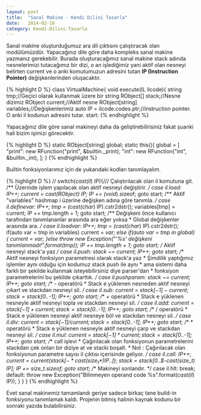 ```yaml
---
layout: post
title:  "Sanal Makine - Kendi Dilini Tasarla"
date:   2014-02-16
category: Kendi-Dilini-Tasarla
---
```


Sanal makine oluşturduğumuz ara dil çıktısını çalıştıracak olan modülümüzdür. Yapacağınız dile göre daha kompleks sanal makine yazmanız gerekebilir. Burada oluşturacağımız sanal makine stack adında nesnelerimizi tutacağımız bir dizi, o an işlediğimiz yani aktif olan nesneyi belirten current ve o anki komutumuzun adresini tutan **IP (Instruction Pointer)** değişkenlerinden oluşacaktır.

{% highlight D %}
class VirtualMachine{
	void execute(IL ilcode){
		string tmp;//Geçici olarak kullanmak üzere bir string
		RObject[] stack;//Nesne dizimiz
		RObject current;//Aktif nesne
		RObject[string] variables;//Değişkenlerimiz
		auto IP = ilcode.codes.ptr;//instruction pointer. O anki il kodunun adresini tutar.
		start:
{% endhighlight %}

Yapacağınız dile göre sanal makineyi daha da geliştirebilirisiniz fakat şuanki hali bizim işimizi görecektir.

{% highlight D %}
	static RObject[string] global;
	static this(){
		global = [
			"print": new RFunction("print", &builtin._print),
			"int": new RFunction("int", &builtin._int),
		];
	}
{% endhighlight %}

Builtin fonksiyonlarımız için de yukarıdaki kodları tanımlayalım.

{% highlight D %}
//
		switch(*cast(il*) IP){/// Çalıştırılacak olan il komutuna git.
			/** Üzerinde işlem yapılacak olan aktif nesneyi değiştirir.  */
			case il.load: IP++;
				current = *cast(RObject*) IP;
				IP += (void*).sizeof;
				goto start;
			/** Aktif "variables" hashmap i üzerine değişken adına göre tanımla.  */
			case il.definevar: IP++;
				tmp = (cast(char*) IP).cstr2dstr();
				variables[tmp] = current;
				IP += tmp.length + 1;
				goto start;
			/** Değişkeni önce kullanıcı tarafından tanımlananlar arasında ara eğer yoksa
			 *  Global değişkenler arasında ara.
			 */
			case il.loadvar: IP++;
				tmp = (cast(char*) IP).cstr2dstr();
				if(auto var = tmp in variables)
					current = *var;
				else if(auto var = tmp in global){
					current = *var;
				}else throw new Exception("'%s' değişkeni tanımlanmadı!".format(tmp));
				IP += tmp.length + 1;
				goto start;
			/** Aktif nesneyi stack'a yaz */
			case il.push:
				stack ~= current;
				IP++;
				goto start;
			/** Aktif nesneyi fonksiyon parametresi olarak stack'a yaz
			 *  Şimdilik yaptığımız işlemler aynı olduğu için kodumuz stack push ile aynı
			 *  ama sistemi daha farklı bir şekilde kullanmak isteyebilirsiniz diye parser'dan
			 *  fonksiyon parametrelerini bu şekilde çıkarttık.
			 */
			case il.pushparam:
				stack ~= current;
				IP++;
				goto start;
			/** - operatörü
			 *  Stack e yüklenen nesneden aktif nesneyi çıkart ve stackdan nesneyi sil.
			 */
			case il.sub:
				current = stack[$-1] - current;
				stack = stack[0..$-1];
				IP++;
				goto start;
			/** + operatörü
			 *  Stack e yüklenen nesneyle aktif nesneyi topla ve stackdan nesneyi sil.
			 */
			case il.add:
				current = stack[$-1] + current;
				stack = stack[0..$-1];
				IP++;
				goto start;
			/** / operatörü
			 *  Stack e yüklenen nesneyi aktif nesneye böl ve stackdan nesneyi sil.
			 */
			case il.div:
				current = stack[$-1] / current;
				stack = stack[0..$-1];
				IP++;
				goto start;
			/** * operatörü
			 *  Stack e yüklenen nesneyle aktif nesneyi çarp ve stackdan nesneyi sil.
			 */
			case il.mul:
				current = stack[$-1] * current;
				stack = stack[0..$-1];
				IP++;
				goto start;
			/** call işlevi
			 *  Çağırılacak olan fonksiyonun parametrelerini stackdan çek onları bir diziye at ve stacki boşalt.
			 *  Not : Çağırılacak olan fonksiyonun parametre sayısı il çıktısı içerisinde geliyor.
			 */
			case il.call: IP++;
				current = current(stack[$-*cast(size_t*) IP..$]);
				stack = stack[0..$-*cast(size_t*) IP];
				IP += size_t.sizeof;
				goto start;
			/** Makineyi sonlandır. */
			case il.hlt: break;
			default:
				throw new Exception("Bilinmeyen operand code %s".format(*cast(il*) IP));
		}
	}
}
{% endhighlight %}

Evet sanal makinemiz tamamlandı geriye sadece birkaç tane build-in fonksiyonu tanımlamak kaldı. Projenin bitmiş halinin kaynak kodunu bir sonraki yazıda bulabilirsiniz.